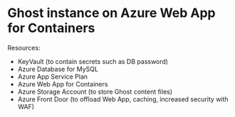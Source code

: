 # Ghost instance on Azure Web App for Containers

Resources:
- KeyVault (to contain secrets such as DB password)
- Azure Database for MySQL
- Azure App Service Plan
- Azure Web App for Containers
- Azure Storage Account (to store Ghost content files)
- Azure Front Door (to offload Web App, caching, increased security with WAF)
